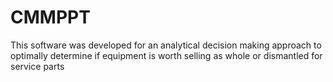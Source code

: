 # CMMPPT
This software was developed for an analytical decision making approach to optimally determine if equipment is worth selling as whole or dismantled for service parts

